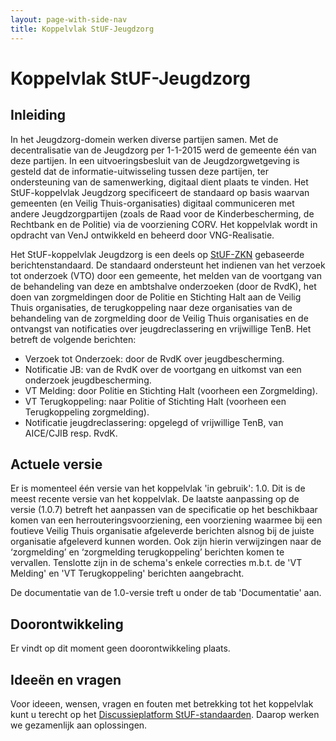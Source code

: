 ```yaml
---
layout: page-with-side-nav
title: Koppelvlak StUF-Jeugdzorg
---
```

# Koppelvlak StUF-Jeugdzorg

## Inleiding

In het Jeugdzorg-domein werken diverse partijen samen. Met de
decentralisatie van de Jeugdzorg per 1-1-2015 werd de gemeente één van
deze partijen. In een uitvoeringsbesluit van de Jeugdzorgwetgeving is
gesteld dat de informatie-uitwisseling tussen deze partijen, ter
ondersteuning van de samenwerking, digitaal dient plaats te vinden. Het
StUF-koppelvlak Jeugdzorg specificeert de standaard op basis waarvan
gemeenten (en Veilig Thuis-organisaties) digitaal communiceren met
andere Jeugdzorgpartijen (zoals de Raad voor de Kinderbescherming, de
Rechtbank en de Politie) via de voorziening CORV. Het
koppelvlak wordt in opdracht van VenJ ontwikkeld en beheerd door
VNG-Realisatie.  

Het StUF-koppelvlak Jeugdzorg is een deels op
<span style="color:red">[StUF-ZKN](Sectormodellen_Zaken:_StUF-ZKN "wikilink")</span> gebaseerde
berichtenstandaard. De standaard ondersteunt het indienen van het
verzoek tot onderzoek (VTO) door een gemeente, het melden van de
voortgang van de behandeling van deze en ambtshalve onderzoeken (door de
RvdK), het doen van zorgmeldingen door de Politie en Stichting Halt aan
de Veilig Thuis organisaties, de terugkoppeling naar deze organisaties
van de behandeling van de zorgmelding door de Veilig Thuis organisaties
en de ontvangst van notificaties over jeugdreclassering en vrijwillige
TenB. Het betreft de volgende berichten:

- Verzoek tot Onderzoek: door de RvdK over jeugdbescherming.
- Notificatie JB: van de RvdK over de voortgang en uitkomst van een
  onderzoek jeugdbescherming.
- VT Melding: door Politie en Stichting Halt (voorheen een Zorgmelding).
- VT Terugkoppeling: naar Politie of Stichting Halt (voorheen een
  Terugkoppeling zorgmelding).
- Notificatie jeugdreclassering: opgelegd of vrijwillige TenB, van
  AICE/CJIB resp. RvdK.

## Actuele versie

Er is momenteel één versie van het koppelvlak 'in gebruik': 1.0. Dit is
de meest recente versie van het koppelvlak. De laatste aanpassing op de
versie (1.0.7) betreft het aanpassen van de specificatie op het
beschikbaar komen van een herrouteringsvoorziening, een voorziening
waarmee bij een foutieve Veilig Thuis organisatie afgeleverde berichten
alsnog bij de juiste organisatie afgeleverd kunnen worden. Ook zijn
hierin verwijzingen naar de ‘zorgmelding’ en ‘zorgmelding
terugkoppeling’ berichten komen te vervallen. Tenslotte zijn in de
schema's enkele correcties m.b.t. de 'VT Melding' en 'VT Terugkoppeling'
berichten aangebracht.

De documentatie van de 1.0-versie treft u onder de tab 'Documentatie'
aan.

## Doorontwikkeling

Er vindt op dit moment geen doorontwikkeling plaats.

## Ideeën en vragen

Voor ideeen, wensen, vragen en fouten met betrekking tot het koppelvlak
kunt u terecht op het [Discussieplatform
StUF-standaarden](https://github.com/VNG-Realisatie/StUF-Standaarden/labels/Koppelvlak%20-%20Jeugdzorg).
Daarop werken we gezamenlijk aan oplossingen.
